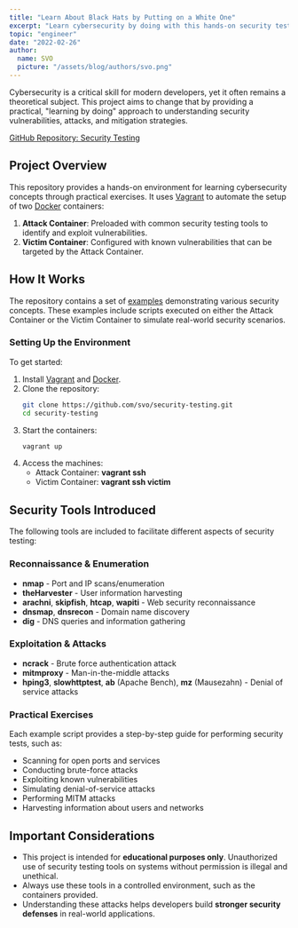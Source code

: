 ```yaml
---
title: "Learn About Black Hats by Putting on a White One"
excerpt: "Learn cybersecurity by doing with this hands-on security testing project. Using Vagrant and Docker, you'll explore real-world attack scenarios in a controlled environment. Test vulnerabilities, run reconnaissance, and strengthen your security skills."
topic: "engineer"
date: "2022-02-26"
author:
  name: SVO
  picture: "/assets/blog/authors/svo.png"
---
```


Cybersecurity is a critical skill for modern developers, yet it often remains a theoretical subject. This project aims to change that by providing a practical, "learning by doing" approach to understanding security vulnerabilities, attacks, and mitigation strategies.

[GitHub Repository: Security Testing](https://github.com/svo/security-testing)

## Project Overview

This repository provides a hands-on environment for learning cybersecurity concepts through practical exercises. It uses [Vagrant](https://www.vagrantup.com/) to automate the setup of two [Docker](https://www.docker.com/) containers:

1. **Attack Container**: Preloaded with common security testing tools to identify and exploit vulnerabilities.
2. **Victim Container**: Configured with known vulnerabilities that can be targeted by the Attack Container.

## How It Works

The repository contains a set of [examples](https://github.com/svo/security-testing/tree/main/examples) demonstrating various security concepts. These examples include scripts executed on either the Attack Container or the Victim Container to simulate real-world security scenarios.

### Setting Up the Environment

To get started:

1. Install [Vagrant](https://www.vagrantup.com/) and [Docker](https://www.docker.com/).
2. Clone the repository:
   ```bash
   git clone https://github.com/svo/security-testing.git
   cd security-testing
   ```
3. Start the containers:
   ```bash
   vagrant up
   ```
4. Access the machines:
   - Attack Container: **vagrant ssh**
   - Victim Container: **vagrant ssh victim**

## Security Tools Introduced

The following tools are included to facilitate different aspects of security testing:

### **Reconnaissance & Enumeration**

- **nmap** - Port and IP scans/enumeration
- **theHarvester** - User information harvesting
- **arachni**, **skipfish**, **htcap**, **wapiti** - Web security reconnaissance
- **dnsmap**, **dnsrecon** - Domain name discovery
- **dig** - DNS queries and information gathering

### **Exploitation & Attacks**

- **ncrack** - Brute force authentication attack
- **mitmproxy** - Man-in-the-middle attacks
- **hping3**, **slowhttptest**, **ab** (Apache Bench), **mz** (Mausezahn) - Denial of service attacks

### **Practical Exercises**

Each example script provides a step-by-step guide for performing security tests, such as:

- Scanning for open ports and services
- Conducting brute-force attacks
- Exploiting known vulnerabilities
- Simulating denial-of-service attacks
- Performing MITM attacks
- Harvesting information about users and networks

## Important Considerations

- This project is intended for **educational purposes only**. Unauthorized use of security testing tools on systems without permission is illegal and unethical.
- Always use these tools in a controlled environment, such as the containers provided.
- Understanding these attacks helps developers build **stronger security defenses** in real-world applications.
